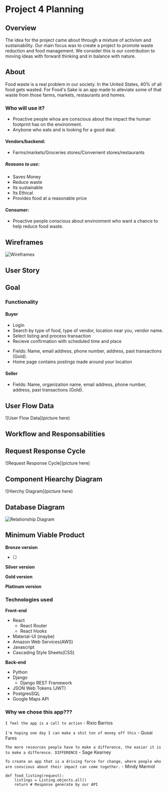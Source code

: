 # Project 4 Planning

## Overview

The idea for the project came about through a mixture of activism and sustainability.
Our main focus was to create a project to promote waste reduction and food management.
We consider this is our contribution to moving ideas with forward thinking and in balance with nature.

## About

Food waste is a real problem in our society. In the United States, 40% of all food gets wasted.
For Food's Sake is an app made to alleviate some of that waste from those farms, markets, restaurants and homes.

### Who will use it?

- Proactive people whoa are conscious about the impact the human footprint has on the environment.
- Anybone who eats and is looking for a good deal.

#### Vendors/backend:

- Farms/markets/Groceries stores/Convenient stores/restaurants

##### Reasons to use:

- Saves Money
- Reduce waste
- Its sustainable
- Its Ethical
- Provides food at a reasonable price

#### Consumer:

- Proactive people conscious about environment who want a chance to help reduce food waste.

## Wireframes

![Wireframes](wireframe.png)

## User Story

## Goal

### Functionality

#### Buyer

- Login
- Search by type of food, type of vendor, location near you, vendor name.
- Select listing and process transaction
- Recieve confirmation with scheduled time and place

* Fields: Name, email address, phone number, address, past transactions (Gold).
* Home page contains postings made around your location

#### Seller

- Fields: Name, organization name, email address, phone number, address, past transactions (Gold).

## User Flow Data

![User Flow Data](picture here)

## Workflow and Responsabilities

## Request Response Cycle

![Request Response Cycle](picture here)

## Component Hiearchy Diagram

![Hierchy Diagram](picture here)

## Database Diagram

![Relationship Diagram](relationship-diagram.png)

## Minimum Viable Product

**Bronze version**

- [ ]

**Silver version**

**Gold version**

**Platinum version**

### Technologies used

**Front-end**

- React
  - React Router
  - React Hooks
- Material-UI (maybe)
- Amazon Web Services(AWS)
- Javascript
- Cascading Style Sheets(CSS)

**Back-end**

- Python
- Django
  - Django REST Framework
- JSON Web Tokens (JWT)  
- PostgresSQL
- Google Maps API

### Why we chose this app???

`I feel the app is a call to action`
\- Rixio Barrios

`I'm hoping one day I can make a shit ton of money off this`
\- Qusai Fares

`The more resources people have to make a difference, the easier it is to make a difference. DIFFERENCE`
\- Sage Kearney

`To create an app that is a driving force for change, where people who are conscious about their impact can come together.`
\- Mindy Marmol

```PY
def food_listing(request):
    listings = Listing.objects.all()
    return # Response generate by our API
```

